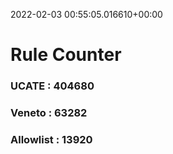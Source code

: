 2022-02-03 00:55:05.016610+00:00
# Rule Counter 
 ### UCATE : 404680

 ### Veneto : 63282

 ### Allowlist : 13920